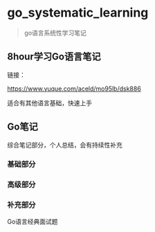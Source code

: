# go_systematic_learning
> go语言系统性学习笔记

## 8hour学习Go语言笔记

链接：

https://www.yuque.com/aceld/mo95lb/dsk886

适合有其他语言基础，快速上手



## Go笔记

综合笔记部分，个人总结，会有持续性补充

### 基础部分

### 高级部分

### 补充部分

Go语言经典面试题